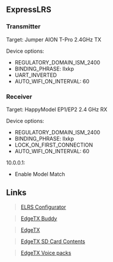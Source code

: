 ## ExpressLRS
### Transmitter
Target:
Jumper AION T-Pro 2.4GHz TX

Device options:
- REGULATORY_DOMAIN_ISM_2400
- BINDING_PHRASE: llxkp
- UART_INVERTED
- AUTO_WIFI_ON_INTERVAL: 60

### Receiver
Target:
HappyModel EP1/EP2 2.4 GHz RX

Device options:
- REGULATORY_DOMAIN_ISM_2400
- BINDING_PHRASE: llxkp
- LOCK_ON_FIRST_CONNECTION
- AUTO_WIFI_ON_INTERVAL: 60

10.0.0.1:
- Enable Model Match

## Links
> [ELRS Configurator](https://github.com/ExpressLRS/ExpressLRS-Configurator)

> [EdgeTX Buddy](https://buddy.edgetx.org)

> [EdgeTX](https://github.com/EdgeTX/edgetx)

> [EdgeTX SD Card Contents](https://github.com/EdgeTX/edgetx-sdcard)

> [EdgeTX Voice packs](https://github.com/EdgeTX/edgetx-sdcard-sounds)
